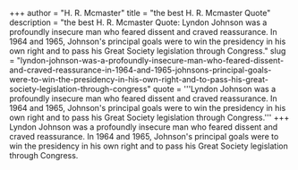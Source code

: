 +++
author = "H. R. Mcmaster"
title = "the best H. R. Mcmaster Quote"
description = "the best H. R. Mcmaster Quote: Lyndon Johnson was a profoundly insecure man who feared dissent and craved reassurance. In 1964 and 1965, Johnson's principal goals were to win the presidency in his own right and to pass his Great Society legislation through Congress."
slug = "lyndon-johnson-was-a-profoundly-insecure-man-who-feared-dissent-and-craved-reassurance-in-1964-and-1965-johnsons-principal-goals-were-to-win-the-presidency-in-his-own-right-and-to-pass-his-great-society-legislation-through-congress"
quote = '''Lyndon Johnson was a profoundly insecure man who feared dissent and craved reassurance. In 1964 and 1965, Johnson's principal goals were to win the presidency in his own right and to pass his Great Society legislation through Congress.'''
+++
Lyndon Johnson was a profoundly insecure man who feared dissent and craved reassurance. In 1964 and 1965, Johnson's principal goals were to win the presidency in his own right and to pass his Great Society legislation through Congress.
